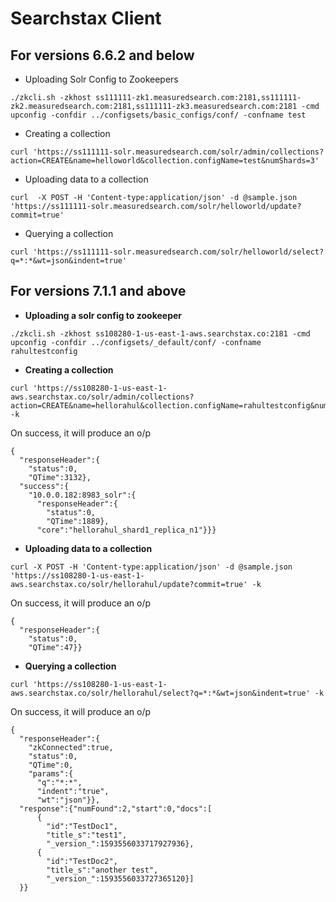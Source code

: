 # Searchstax Client

## For versions 6.6.2 and below

* Uploading Solr Config to Zookeepers
```
./zkcli.sh -zkhost ss111111-zk1.measuredsearch.com:2181,ss111111-zk2.measuredsearch.com:2181,ss111111-zk3.measuredsearch.com:2181 -cmd upconfig -confdir ../configsets/basic_configs/conf/ -confname test
```

* Creating a collection
```
curl 'https://ss111111-solr.measuredsearch.com/solr/admin/collections?action=CREATE&name=helloworld&collection.configName=test&numShards=3'
```

* Uploading data to a collection
```
curl  -X POST -H 'Content-type:application/json' -d @sample.json 'https://ss111111-solr.measuredsearch.com/solr/helloworld/update?commit=true'
```

* Querying a collection
```
curl 'https://ss111111-solr.measuredsearch.com/solr/helloworld/select?q=*:*&wt=json&indent=true'
```    

## For versions 7.1.1 and above

* __Uploading a solr config to zookeeper__
```
./zkcli.sh -zkhost ss108280-1-us-east-1-aws.searchstax.co:2181 -cmd upconfig -confdir ../configsets/_default/conf/ -confname rahultestconfig 
```

* __Creating a collection__
```
curl 'https://ss108280-1-us-east-1-aws.searchstax.co/solr/admin/collections?action=CREATE&name=hellorahul&collection.configName=rahultestconfig&numShards=1&replicationFactor=1&maxShardsPerNode=1' -k
```
On success, it will produce an o/p
```
{
  "responseHeader":{
    "status":0,
    "QTime":3132},
  "success":{
    "10.0.0.182:8983_solr":{
      "responseHeader":{
        "status":0,
        "QTime":1889},
      "core":"hellorahul_shard1_replica_n1"}}}
```

* __Uploading data to a collection__
```
curl -X POST -H 'Content-type:application/json' -d @sample.json 'https://ss108280-1-us-east-1-aws.searchstax.co/solr/hellorahul/update?commit=true' -k
```
On success, it will produce an o/p
```
{
  "responseHeader":{
    "status":0,
    "QTime":47}}
```

* __Querying a collection__
```
curl 'https://ss108280-1-us-east-1-aws.searchstax.co/solr/hellorahul/select?q=*:*&wt=json&indent=true' -k
```
On success, it will produce an o/p
```
{
  "responseHeader":{
    "zkConnected":true,
    "status":0,
    "QTime":0,
    "params":{
      "q":"*:*",
      "indent":"true",
      "wt":"json"}},
  "response":{"numFound":2,"start":0,"docs":[
      {
        "id":"TestDoc1",
        "title_s":"test1",
        "_version_":1593556033717927936},
      {
        "id":"TestDoc2",
        "title_s":"another test",
        "_version_":1593556033727365120}]
  }}
```
